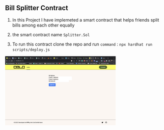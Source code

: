 ## Bill Splitter Contract

1. In this Project I have implemeted a smart contract that helps friends split bills among each other equally

2. the smart contract name `Splitter.Sol`

3. To run this contract clone the repo and run `command` : `npx hardhat run scripts/deploy.js`

<p float="left">
  <img src="screenshoot/IMG.png?raw=true" width="360" />
</p>
